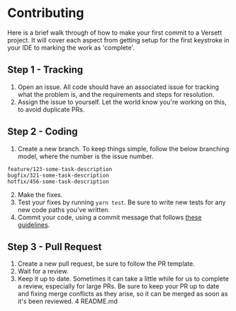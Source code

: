 # Contributing

Here is a brief walk through of how to make your first commit to a Versett project. It will cover each aspect from getting setup for the first keystroke in your IDE to marking the work as 'complete'.

## Step 1 - Tracking

1.  Open an issue. All code should have an associated issue for tracking what the problem is, and the requirements and steps for resolution.
2.  Assign the issue to yourself. Let the world know you're working on this, to avoid duplicate PRs.

## Step 2 - Coding

1.  Create a new branch. To keep things simple, follow the below branching model, where the number is the issue number.

```
feature/123-some-task-description
bugfix/321-some-task-description
hotfix/456-some-task-description
```

2.  Make the fixes.
3.  Test your fixes by running `yarn test`. Be sure to write new tests for any new code paths you've written.
4.  Commit your code, using a commit message that follows [these guidelines](https://github.com/conventional-changelog-archived-repos/conventional-changelog-angular/blob/master/convention.md).

## Step 3 - Pull Request

1.  Create a new pull request, be sure to follow the PR template.
2.  Wait for a review.
3.  Keep it up to date. Sometimes it can take a little while for us to complete a review, especially for large PRs. Be sure to keep your PR up to date and fixing merge conflicts as they arise, so it can be merged as soon as it's been reviewed.
    4 README.md
